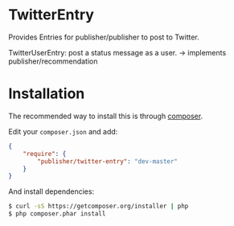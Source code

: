# TwitterEntry
Provides Entries for publisher/publisher to post to Twitter.

TwitterUserEntry: post a status message as a user.
-> implements publisher/recommendation


# Installation
The recommended way to install this is through [composer](http://getcomposer.org).

Edit your `composer.json` and add:

```json
{
    "require": {
        "publisher/twitter-entry": "dev-master"
    }
}
```

And install dependencies:

```bash
$ curl -sS https://getcomposer.org/installer | php
$ php composer.phar install
```